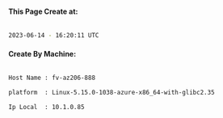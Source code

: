 
   
#### This Page Create at:

```bash

2023-06-14 - 16:20:11 UTC

```

#### Create By Machine:

```bash

Host Name : fv-az206-888

platform  : Linux-5.15.0-1038-azure-x86_64-with-glibc2.35

Ip Local  : 10.1.0.85

```

